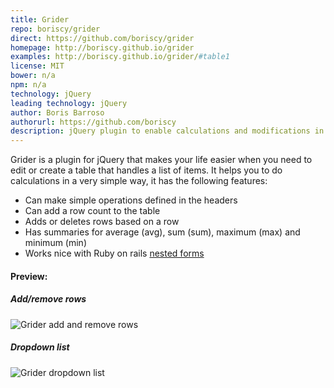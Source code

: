 ```yaml
---
title: Grider
repo: boriscy/grider
direct: https://github.com/boriscy/grider
homepage: http://boriscy.github.io/grider
examples: http://boriscy.github.io/grider/#table1
license: MIT
bower: n/a
npm: n/a
technology: jQuery
leading technology: jQuery
author: Boris Barroso
authorurl: https://github.com/boriscy
description: jQuery plugin to enable calculations and modifications in a table.
---
```


Grider is a plugin for jQuery that makes your life easier when you need to edit or create
a table that handles a list of items. It helps you to do calculations in a very simple
way, it has the following features:

* Can make simple operations defined in the headers
* Can add a row count to the table
* Adds or deletes rows based on a row
* Has summaries for average (avg), sum (sum), maximum (max) and minimum (min)
* Works nice with Ruby on rails [nested forms](http://weblog.rubyonrails.org/2009/1/26/nested-model-forms)

#### Preview:

##### Add/remove rows
![Grider add and remove rows](/images/libraries/grider/grider-add-remove-rows.png "Grider add and remove rows")

##### Dropdown list
![Grider dropdown list](/images/libraries/grider/grider-dropdown-list-example.png "Grider dropdown list")
